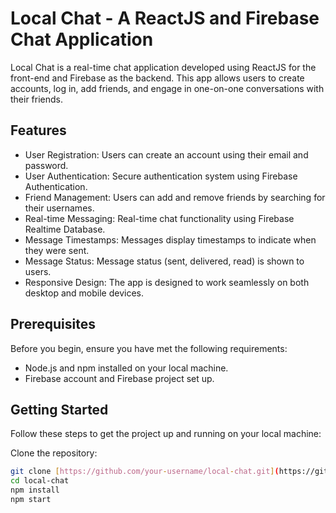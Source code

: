 # Local Chat - A ReactJS and Firebase Chat Application

Local Chat is a real-time chat application developed using ReactJS for the front-end and Firebase as the backend. This app allows users to create accounts, log in, add friends, and engage in one-on-one conversations with their friends.

## Features

- User Registration: Users can create an account using their email and password.
- User Authentication: Secure authentication system using Firebase Authentication.
- Friend Management: Users can add and remove friends by searching for their usernames.
- Real-time Messaging: Real-time chat functionality using Firebase Realtime Database.
- Message Timestamps: Messages display timestamps to indicate when they were sent.
- Message Status: Message status (sent, delivered, read) is shown to users.
- Responsive Design: The app is designed to work seamlessly on both desktop and mobile devices.

## Prerequisites

Before you begin, ensure you have met the following requirements:
- Node.js and npm installed on your local machine.
- Firebase account and Firebase project set up.

## Getting Started

Follow these steps to get the project up and running on your local machine:

Clone the repository:

```bash
git clone [https://github.com/your-username/local-chat.git](https://github.com/DevKrishnasai/local-chat.git)https://github.com/DevKrishnasai/local-chat.git
cd local-chat
npm install
npm start

